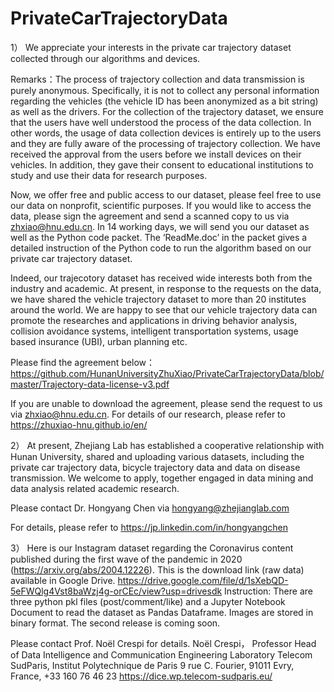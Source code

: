# PrivateCarTrajectoryData

1） We appreciate your interests in the private car trajectory dataset collected through our algorithms and devices. 

Remarks：The process of trajectory collection and data transmission is purely anonymous. Specifically, it is not to collect any personal information regarding the vehicles (the vehicle ID has been anonymized as a bit string) as well as the drivers. For the collection of the trajectory dataset, we ensure that the users have well understood the process of the data collection. In other words, the usage of data collection devices is entirely up to the users and they are fully aware of the processing of trajectory collection. We have received the approval from the users before we install devices on their vehicles. In addition, they gave their consent to educational institutions to study and use their data for research purposes.

Now, we offer free and public access to our dataset, please feel free to use our data on nonprofit, scientific purposes. If you would like to access the data, please sign the agreement  and send a scanned copy to us via zhxiao@hnu.edu.cn. In 14 working days, we will send you our dataset as well as the Python code packet. The ‘ReadMe.doc’ in the packet gives a detailed instruction of the Python code to run the  algorithm based on our private car trajectory dataset.

Indeed, our trajecotory dataset has received wide interests both from the industry and academic. At present, in response to the requests on the data, we have shared the vehicle trajectory dataset to more than 20 institutes around the world. We are happy to see that our vehicle trajectory data can promote the researches and applications in driving behavior analysis, collision avoidance systems, intelligent transportation systems, usage based insurance (UBI), urban planning etc.

Please find the agreement below：
https://github.com/HunanUniversityZhuXiao/PrivateCarTrajectoryData/blob/master/Trajectory-data-license-v3.pdf

If you are unable to download the agreement, please send the request to us via zhxiao@hnu.edu.cn. 
For details of our research, please refer to https://zhuxiao-hnu.github.io/en/

2） At present, Zhejiang Lab has established a cooperative relationship with Hunan University, shared and uploading various datasets, including the private car trajectory data, bicycle trajectory data and data on disease transmission. We welcome to apply, together engaged in data mining and data analysis related academic research.

Please contact Dr. Hongyang Chen via hongyang@zhejianglab.com  

For details, please refer to https://jp.linkedin.com/in/hongyangchen

3） Here is our Instagram dataset regarding the Coronavirus content published during the first wave of the pandemic in 2020 (https://arxiv.org/abs/2004.12226). This is the download link (raw data) available in Google Drive.
https://drive.google.com/file/d/1sXebQD-5eFWQlg4Vst8baWzj4g-orCEc/view?usp=drivesdk
Instruction:
There are three python pkl files (post/comment/like) and a Jupyter Notebook Document to read the dataset as Pandas Dataframe. Images are stored in binary format. 
The second release is coming soon.

Please contact Prof. Noël Crespi for details. 
Noël Crespi， Professor
Head of Data Intelligence and Communication Engineering Laboratory
Telecom SudParis,
Institut Polytechnique de Paris
9 rue C. Fourier, 91011 Evry, France,  +33 160 76 46 23
https://dice.wp.telecom-sudparis.eu/


